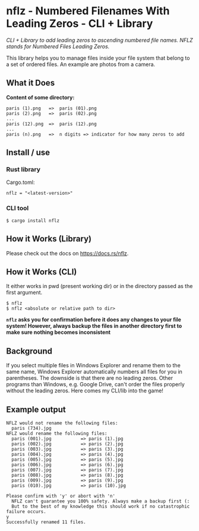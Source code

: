 # nflz - Numbered Filenames With Leading Zeros - CLI + Library
*CLI + Library to add leading zeros to ascending numbered file names. NFLZ stands for Numbered Files Leading Zeros.*

This library helps you to manage files inside your file system that belong to a set of ordered files. An example are
photos from a camera.

## What it Does
**Content of some directory:**
```
paris (1).png   =>  paris (01).png
paris (2).png   =>  paris (02).png
...
paris (12).png  =>  paris (12).png
...
paris (n).png   =>  n digits => indicator for how many zeros to add
```

## Install / use
### Rust library
Cargo.toml:
```
nflz = "<latest-version>"
```
### CLI tool
`$ cargo install nflz`

## How it Works (Library)
Please check out the docs on <https://docs.rs/nflz>.

## How it Works (CLI)
It either works in pwd (present working dir) or in the directory passed as the first argument.

```
$ nflz
$ nflz <absolute or relative path to dir>
```

**`nflz` asks you for confirmation before it does any changes to your file system!
However, always backup the files in another directory first to make sure nothing becomes inconsistent**


## Background
If you select multiple files in Windows Explorer and rename them to the same name, Windows Explorer automatically
numbers all files for you in parentheses. The downside is that there are no leading zeros. Other programs than Windows,
e.g. Google Drive, can't order the files properly without the leading zeros. Here comes my CLI/lib into the game!

## Example output
```
NFLZ would not rename the following files:
  paris (734).jpg
NFLZ would rename the following files:
  paris (001).jpg           => paris (1).jpg
  paris (002).jpg           => paris (2).jpg
  paris (003).jpg           => paris (3).jpg
  paris (004).jpg           => paris (4).jpg
  paris (005).jpg           => paris (5).jpg
  paris (006).jpg           => paris (6).jpg
  paris (007).jpg           => paris (7).jpg
  paris (008).jpg           => paris (8).jpg
  paris (009).jpg           => paris (9).jpg
  paris (010).jpg           => paris (10).jpg

Please confirm with 'y' or abort with 'n'
  NFLZ can't guarantee you 100% safety. Always make a backup first (:
  But to the best of my knowledge this should work if no catastrophic failure occurs.
y
Successfully renamed 11 files.
```
